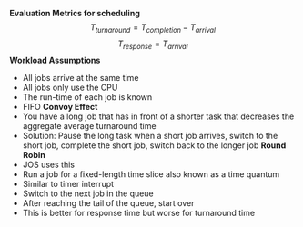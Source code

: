 **Evaluation Metrics for scheduling**$$T_{turnaround} = T_{completion}-T_{arrival}$$$$T_{response} = T_{arrival}$$
**Workload Assumptions**
- All jobs arrive at the same time
- All jobs only use the CPU
- The run-time of each job is known
- FIFO
**Convoy Effect**
- You have a long job that has in front of a shorter task that decreases the aggregate average turnaround time
- Solution: Pause the long task when a short job arrives, switch to the short job, complete the short job, switch back to the longer job
**Round Robin**
- JOS uses this
- Run a job for a fixed-length time slice also known as a time quantum
- Similar to timer interrupt
- Switch to the next job in the queue
- After reaching the tail of the queue, start over
- This is better for response time but worse for turnaround time